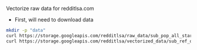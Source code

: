 Vectorize raw data for redditlsa.com
- First, will need to download data
```bash
mkdir -p "data"
curl https://storage.googleapis.com/redditlsa/raw_data/sub_pop_all_starting_2015_01.csv > "data/sub_pop_all_starting_2015_01.csv"
curl https://storage.googleapis.com/redditlsa/vectorized_data/sub_ref_overlap_all_starting_2015_01.csv > "data/sub_ref_overlap_all_starting_2015_01.csv"
```